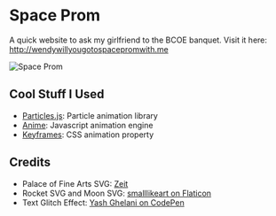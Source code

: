 # Space Prom
A quick website to ask my girlfriend to the BCOE banquet. Visit it here: http://wendywillyougotospacepromwith.me


![Space Prom](https://i.imgur.com/QiBG3r0.png "Space Prom")

## Cool Stuff I Used

- [Particles.js](https://github.com/VincentGarreau/particles.js/): Particle animation library
- [Anime](http://animejs.com/): Javascript animation engine
- [Keyframes](https://developer.mozilla.org/en-US/docs/Web/CSS/%40keyframes): CSS animation property

## Credits

- Palace of Fine Arts SVG: [Zeit](https://zeit.co/day)
- Rocket SVG and Moon SVG: [smalllikeart on Flaticon](https://www.flaticon.com/authors/smalllikeart)
- Text Glitch Effect: [Yash Ghelani on CodePen](https://codepen.io/yashghelani/full/vpOLoZ)

